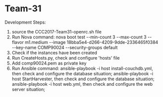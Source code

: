 # Team-31

Development Steps:
1. source the CCC2017-Team31-openrc.sh file
2. Run Nova command: 
   nova boot test --min-count 3 --max-count 3  --flavor m1.medium --image 18bba5e4-d266-4209-9dde-2336465f0384 --key-name COMP90024 --security-groups default 
3. Check if the instances have been created
4. Run CreateHosts.py, check and configure 'hosts' file
5. Add comp90024.pem as private key
6. Run Ansible command:
   ansible-playbook -i host install-couchdb.yml, then check and configure the database situation;
   ansible-playbook -i host StartHarvester, then check and configure the database situation;
   ansible-playbook -i host web.yml, then check and configure the web server situation;
